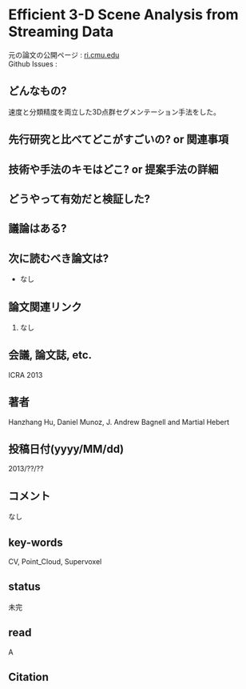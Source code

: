 # Efficient 3-D Scene Analysis from Streaming Data

元の論文の公開ページ : [ri.cmu.edu](https://www.ri.cmu.edu/pub_files/2013/5/hu_icra_13.pdf)  
Github Issues : 

## どんなもの?
速度と分類精度を両立した3D点群セグメンテーション手法をした。

## 先行研究と比べてどこがすごいの? or 関連事項

## 技術や手法のキモはどこ? or 提案手法の詳細

## どうやって有効だと検証した?

## 議論はある?

## 次に読むべき論文は?
- なし

## 論文関連リンク
1. なし

## 会議, 論文誌, etc.
ICRA 2013

## 著者
Hanzhang Hu, Daniel Munoz, J. Andrew Bagnell and Martial Hebert

## 投稿日付(yyyy/MM/dd)
2013/??/??

## コメント
なし

## key-words
CV, Point_Cloud, Supervoxel

## status
未完

## read
A

## Citation

